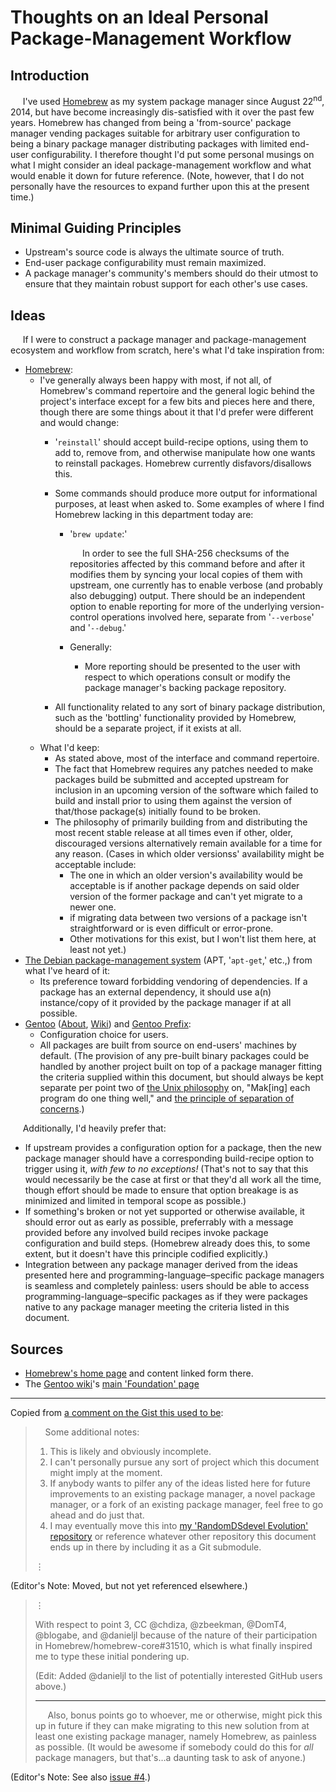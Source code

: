# Thoughts on an Ideal Personal Package-Management Workflow

## Introduction

&nbsp;&nbsp;&nbsp;&nbsp;&nbsp;I've used [Homebrew](https://github.com/Homebrew/brew) as my system package manager since August 22<sup>nd</sup>, 2014, but have become increasingly dis-satisfied with it over the past few years.  Homebrew has changed from being a 'from-source' package manager vending packages suitable for arbitrary user configuration to being a binary package manager distributing packages with limited end-user configurability.  I therefore thought I'd put some personal musings on what I might consider an ideal package-management workflow and what would enable it down for future reference.  (Note, however, that I do not personally have the resources to expand further upon this at the present time.)  

## Minimal Guiding Principles

- Upstream's source code is always the ultimate source of truth.  
- End-user package configurability must remain maximized.  
- A package manager's community's members should do their utmost to ensure that they maintain robust support for each other's use cases.  

## Ideas

&nbsp;&nbsp;&nbsp;&nbsp;&nbsp;If I were to construct a package manager and package-management ecosystem and workflow from scratch, here's what I'd take inspiration from:  

- [Homebrew](https://github.com/Homebrew/brew):  
  - I've generally always been happy with most, if not all, of Homebrew's command repertoire and the general logic behind the project's interface except for a few bits and pieces here and there, though there are some things about it that I'd prefer were different and would change:  
    - '`reinstall`' should accept build-recipe options, using them to add to, remove from, and otherwise manipulate how one wants to reinstall packages.  Homebrew currently disfavors/disallows this.  
    - Some commands should produce more output for informational purposes, at least when asked to.  Some examples of where I find Homebrew lacking in this department today are:  

      - '`brew update`:'  

        &nbsp;&nbsp;&nbsp;&nbsp;&nbsp;In order to see the full SHA-256 checksums of the repositories affected by this command before and after it modifies them by syncing your local copies of them with upstream, one currently has to enable verbose (and probably also debugging) output.  There should be an independent option to enable reporting for more of the underlying version-control operations involved here, separate from '`--verbose`' and '`--debug`.'  

      - Generally:  
        - More reporting should be presented to the user with respect to which operations consult or modify the package manager's backing package repository.  

    - All functionality related to any sort of binary package distribution, such as the 'bottling' functionality provided by Homebrew, should be a separate project, if it exists at all.  
  - What I'd keep:  
    - As stated above, most of the interface and command repertoire.  
    - The fact that Homebrew requires any patches needed to make packages build be submitted and accepted upstream for inclusion in an upcoming version of the software which failed to build and install prior to using them against the version of that/those package(s) initially found to be broken.  
    - The philosophy of primarily building from and distributing the most recent stable release at all times even if other, older, discouraged versions alternatively remain available for a time for any reason.  (Cases in which older versionss' availability might be acceptable include:  
      - The one in which an older version's availability would be acceptable is if another package depends on said older version of the former package and can't yet migrate to a newer one.  
      - if migrating data between two versions of a package isn't straightforward or is even difficult or error-prone.  
      - Other motivations for this exist, but I won't list them here, at least not yet.)  
- [The Debian package-management system](https://wiki.debian.org/DebianPackageManagement) (APT, '`apt-get`,' etc.,) from what I've heard of it:  
    - Its preference toward forbidding vendoring of dependencies.  If a package has an external dependency, it should use a(n) instance/copy of it provided by the package manager if at all possible.  
- [Gentoo](https://www.gentoo.org/) ([About](https://www.gentoo.org/get-started/about/), [Wiki](https://wiki.gentoo.org/wiki/Main_Page)) and [Gentoo Prefix](https://wiki.gentoo.org/wiki/Project:Prefix):  
  - Configuration choice for users.  
  - All packages are built from source on end-users' machines by default.  (The provision of any pre-built binary packages could be handled by another project built on top of a package manager fitting the criteria supplied within this document, but should always be kept separate per point two of [the Unix philosophy](https://en.wikipedia.org/wiki/Unix_philosophy#Mike_Gancarz:_The_UNIX_Philosophy) on, "Mak[ing] each program do one thing well," and [the principle of separation of concerns](https://en.wikipedia.org/wiki/Separation_of_concerns).)  

&nbsp;&nbsp;&nbsp;&nbsp;&nbsp;Additionally, I'd heavily prefer that:  

- If upstream provides a configuration option for a package, then the new package manager should have a corresponding build-recipe option to trigger using it, _with few to no exceptions!_  (That's not to say that this would necessarily be the case at first or that they'd all work all the time, though effort should be made to ensure that option breakage is as minimized and limited in temporal scope as possible.)  
- If something's broken or not yet supported or otherwise available, it should error out as early as possible, preferrably with a message provided before any involved build recipes invoke package configuration and build steps.  (Homebrew already does this, to some extent, but it doesn't have this principle codified explicitly.)  
- Integration between any package manager derived from the ideas presented here and programming-language–specific package managers is seamless and completely painless:  users should be able to access programming-language–specific packages as if they were packages native to any package manager meeting the criteria listed in this document.  

## Sources

- [Homebrew's home page](https://brew.sh/ "Home Page For 'Homebrew:  The missing package manager for macOS.'") and content linked form there. 
- The [Gentoo wiki](https://wiki.gentoo.org/wiki/Main_Page)'s [main 'Foundation' page](https://wiki.gentoo.org/wiki/Foundation:Main_Page)

---

Copied from [a comment on the Gist this used to be](http://web.archive.org/web/20190110205134/https://gist.github.com/RandomDSdevel/50d39b326855b454237b14a091a907db#gistcomment-2793793):  

> &nbsp;&nbsp;&nbsp;&nbsp;Some additional notes:  
>
> 1. This is likely and obviously incomplete.  
> 1. I can't personally pursue any sort of project which this document might imply at the moment.  
> 1. If anybody wants to pilfer any of the ideas listed here for future improvements to an existing package manager, a novel package manager, or a fork of an existing package manager, feel free to go ahead and do just that.  
> 1. I may eventually move this into [my 'RandomDSdevel Evolution' repository](https://github.com/RandomDSdevel/RandomDSdevel-Evolution) or reference whatever other repository this document ends up in there by including it as a Git submodule.  
>
> ⋮

(Editor's Note:  Moved, but not yet referenced elsewhere.)  

> ⋮
>
> With respect to point 3, CC @chdiza, @zbeekman, @DomT4, @blogabe, and @danieljl because of the nature of their participation in Homebrew/homebrew-core#31510, which is what finally inspired me to type these initial pondering up.  
>
> (Edit:  Added @danieljl to the list of potentially interested GitHub users above.)  
>
> ---
>
> &nbsp;&nbsp;&nbsp;&nbsp;&nbsp;Also, bonus points go to whoever, me or otherwise, might pick this up in future if they can make migrating to this new solution from at least one existing package manager, namely Homebrew, as painless as possible.  (It would be awesome if somebody could do this for _all_ package managers, but that's…a daunting task to ask of anyone.)  

(Editor's Note:  See also [issue #4](https://github.com/portage-brew/portage-brew/issues/4).)  
